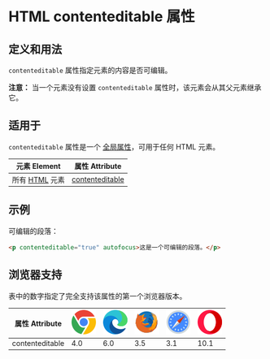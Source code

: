HTML contenteditable 属性
===

## 定义和用法

`contenteditable` 属性指定元素的内容是否可编辑。

**注意：** 当一个元素没有设置 `contenteditable` 属性时，该元素会从其父元素继承它。

## 适用于

`contenteditable` 属性是一个 [全局属性](../reference/standardattributes.md)，可用于任何 HTML 元素。

| 元素 Element | 属性 Attribute |
| ----- | ----- |
| 所有 [HTML](../tags/README.md) 元素 | [contenteditable](./global/contenteditable.md) |
<!--rehype:style=width: 100%; display: inline-table;-->

## 示例

可编辑的段落：

```html idoc:preview:iframe
<p contenteditable="true" autofocus>这是一个可编辑的段落。</p>
```

## 浏览器支持

表中的数字指定了完全支持该属性的第一个浏览器版本。

| 属性 Attribute | ![chrome][1] | ![edge][2] | ![firefox][3] | ![safari][4] | ![opera][5] |
| ------- | --- | --- | --- | --- | --- |
| contenteditable | 4.0 | 6.0 | 3.5 | 3.1 | 10.1 |
<!--rehype:style=width: 100%; display: inline-table;-->

[1]: ../assets/chrome.svg
[2]: ../assets/edge.svg
[3]: ../assets/firefox.svg
[4]: ../assets/safari.svg
[5]: ../assets/opera.svg
